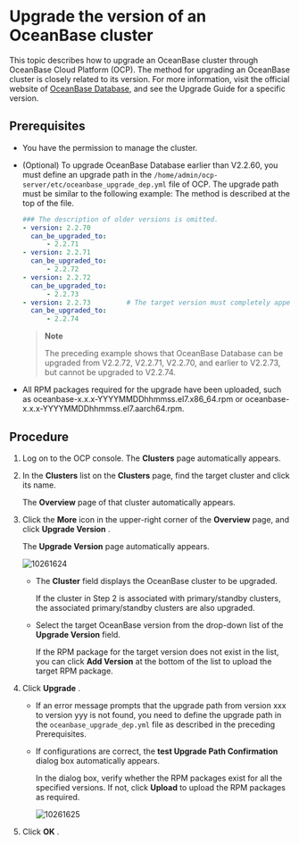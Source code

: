 Upgrade the version of an OceanBase cluster 
================================================================

This topic describes how to upgrade an OceanBase cluster through OceanBase Cloud Platform (OCP). The method for upgrading an OceanBase cluster is closely related to its version. For more information, visit the official website of [OceanBase Database](https://www.oceanbase.com/docs/oceanbase-database/oceanbase-database/V3.1.1/upgrade-overview), and see the Upgrade Guide for a specific version. 

Prerequisites 
----------------------------------

* You have the permission to manage the cluster.

  

* (Optional) To upgrade OceanBase Database earlier than V2.2.60, you must define an upgrade path in the `/home/admin/ocp-server/etc/oceanbase_upgrade_dep.yml` file of OCP. The upgrade path must be similar to the following example: The method is described at the top of the file. 

  ```yaml
  ### The description of older versions is omitted.
  - version: 2.2.70
    can_be_upgraded_to:
        - 2.2.71
  - version: 2.2.71
    can_be_upgraded_to:
        - 2.2.72
  - version: 2.2.72
    can_be_upgraded_to:
        - 2.2.73
  - version: 2.2.73         # The target version must completely appear in this format, including the two lines below: 
    can_be_upgraded_to:
        - 2.2.74
  ```

  
  > **Note**
  >
  > The preceding example shows that OceanBase Database can be upgraded from V2.2.72, V2.2.71, V2.2.70, and earlier to V2.2.73, but cannot be upgraded to V2.2.74.
  

* All RPM packages required for the upgrade have been uploaded, such as oceanbase-x.x.x-YYYYMMDDhhmmss.el7.x86_64.rpm or oceanbase-x.x.x-YYYYMMDDhhmmss.el7.aarch64.rpm.

  




Procedure 
------------------------------

1. Log on to the OCP console. The **Clusters** page automatically appears.

   

2. In the **Clusters** list on the **Clusters** page, find the target cluster and click its name.

   The **Overview** page of that cluster automatically appears.
   

3. Click the **More** icon in the upper-right corner of the **Overview** page, and click **Upgrade Version** . 

   The **Upgrade Version** page automatically appears. 

   ![10261624](https://help-static-aliyun-doc.aliyuncs.com/assets/img/en-US/1146667361/p343983.png)
   * The **Cluster** field displays the OceanBase cluster to be upgraded. 

     If the cluster in Step 2 is associated with primary/standby clusters, the associated primary/standby clusters are also upgraded.
     
   
   * Select the target OceanBase version from the drop-down list of the **Upgrade Version** field. 

     If the RPM package for the target version does not exist in the list, you can click **Add Version** at the bottom of the list to upload the target RPM package.
     
   

   

4. Click **Upgrade** . 

   * If an error message prompts that the upgrade path from version xxx to version yyy is not found, you need to define the upgrade path in the `oceanbase_upgrade_dep.yml` file as described in the preceding Prerequisites.

     
   
   * If configurations are correct, the **test Upgrade Path Confirmation** dialog box automatically appears. 

     In the dialog box, verify whether the RPM packages exist for all the specified versions. If not, click **Upload** to upload the RPM packages as required. 

     ![10261625](https://help-static-aliyun-doc.aliyuncs.com/assets/img/en-US/1146667361/p343986.png)
     
   

   

5. Click **OK** .

   



